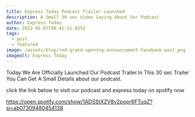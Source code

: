 ```yaml
---
title: Express Today Podcast Trailer Launched
description: A Small 30 sec Video Saying About Our Podcast
author: Express Today
date: 2022-05-07T08:41:11.825Z
tags:
  - post
  - featured
image: /assets/blog/red-grand-opening-announcement-facebook-post.png
imagealt: Express Today
---
```

Today We Are Officially Launched Our Podcast Trailer.In This 30 sec Trailer You Can Get A Small Details about our podcast.

click the link below to visit our podcast  and express today on spotify now

<https://open.spotify.com/show/1ADSStXZV8y2popr6FTuqZ?si=ab07309480454138>